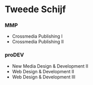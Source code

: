 Tweede Schijf
=============

### MMP
 
 - Crossmedia Publishing I
 - Crossmedia Publishing II

### proDEV

 - New Media Design & Development II
 - Web Design & Development II
 - Web Design & Development III